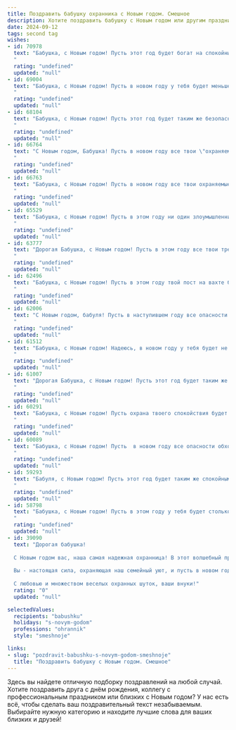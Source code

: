 ```yaml
---
title: Поздравить бабушку охранника с Новым годом. Смешное
description: Хотите поздравить бабушку с Новым годом или другим праздником? Наш ИИ создаст незабываемое поздравление, а вы обязательно выделитесь среди других.  
date: 2024-09-12
tags: second tag
wishes:
- id: 70978
  text: "Бабушка, с Новым годом! Пусть этот год будет богат на спокойные смены, без суеты и тревог. Пусть каждый день будет под охраной от всех невзгод, а ты всегда будешь самой главной звездой на праздничной елке! 😉🎄
  "
  rating: "undefined"
  updated: "null"
- id: 69004
  text: "Бабушка, с Новым годом! Пусть в новом году у тебя будет меньше \"незваных гостей\", а больше поводов для радости! 😉🎉🍾
  "
  rating: "undefined"
  updated: "null"
- id: 68104
  text: "Бабушка, с Новым годом! Пусть этот год будет таким же безопасно-весёлым, как твоя работа охранника! Не забудьте про праздничный стол, ведь Новый год - это время вкусной еды и добрых пожеланий! 🥂
  "
  rating: "undefined"
  updated: "null"
- id: 66764
  text: "С Новым годом, Бабушка! Пусть в новом году все твои \"охраняемые\" объекты будут в безопасности, а твой \"патруль\" по кухне будет максимально продуктивным, без внештатных ситуаций! 😉
  "
  rating: "undefined"
  updated: "null"
- id: 66763
  text: "Бабушка, с Новым годом! Пусть в новом году все твои охраняемые объекты будут в безопасности, а ты - от праздничного салата! 🎉🍾🥂
  "
  rating: "undefined"
  updated: "null"
- id: 65529
  text: "Бабушка, с Новым годом! Пусть в этом году ни один злоумышленник не посмеет нарушить покой твоего уютного дома, а ты, как настоящий охранник, будешь спокойно наслаждаться праздничным застольем! 🎄🎉🥂
  "
  rating: "undefined"
  updated: "null"
- id: 63777
  text: "Дорогая Бабушка, с Новым годом! Пусть в этом году все твои тревоги и заботы останутся под надежной охраной, а ты наслаждаешься праздником в кругу семьи! 😉  С Новым годом, наш любимый охранник! 🎄🎁🎉
  "
  rating: "undefined"
  updated: "null"
- id: 62496
  text: "Бабушка, с Новым годом! Пусть в этом году твой пост на вахте будет самым спокойным, а единственные \"нарушители\" — это внуки, которые приходят за сладким! 🎄🎉
  "
  rating: "undefined"
  updated: "null"
- id: 62006
  text: "С Новым годом, бабуля! Пусть в наступившем году все опасности обойдут тебя стороной, а твоя охрана — дом, семья и внуки — всегда будут рядом! 😂🎉
  "
  rating: "undefined"
  updated: "null"
- id: 61512
  text: "Бабушка, с Новым годом! Надеюсь, в новом году у тебя будет не меньше радости, чем у нас от твоего внука, который, если честно, иногда так шалит, что ты, как настоящий охранник, должна быть начеку! 😉🎄
  "
  rating: "undefined"
  updated: "null"
- id: 61007
  text: "Дорогая Бабушка, с Новым годом! Пусть этот год будет таким же спокойным и безопасностным, как твой пост на работе! ;) Желаю тебе море позитива, здоровья и, конечно,  чтобы в твоей жизни было больше сладкого, чем тревожных кнопок! 🎉
  "
  rating: "undefined"
  updated: "null"
- id: 60291
  text: "Бабушка, с Новым годом! Пусть охрана твоего спокойствия будет надежной, как твоя броня из варежек и шарфика, а праздничный стол будет битком набит вкусными вкусностями, которые никто не посмеет украсть! 😉
  "
  rating: "undefined"
  updated: "null"
- id: 60089
  text: "Бабушка, с Новым годом! Пусть  в новом году все опасности обходят тебя стороной, а злоумышленники пугаются твоей внушительной шубки и милейшей улыбки!  Желаем тебе спокойных ночей, отличного настроения и  ярких огней на елке, а не от сигнализации! 😄
  "
  rating: "undefined"
  updated: "null"
- id: 59293
  text: "Бабуля, с Новым годом! Пусть этот год будет таким же спокойным, как твоя работа в охране, но при этом богатым на приятные события и сладкие подарки! 😄🎄🎁
  "
  rating: "undefined"
  updated: "null"
- id: 58798
  text: "Бабушка, с Новым годом! Пусть в этом году у тебя будет столько же энергии, сколько у тебя было в молодости, охраняя от недоброжелателей весь колхоз! 😜🎉
  "
  rating: "undefined"
  updated: "null"
- id: 39090
  text: "Дорогая бабушка!
  
  С Новым годом вас, наша самая надежная охранница! В этот волшебный праздник желаем вам не пасти душу, а радовать ее искренними улыбками и приятными моментами! Пусть каждый миг будет под охраной счастья, а злые мракоборцы в виде забот и хлопот обходят ваш дом стороной.
  
  Вы - настоящая сила, охраняющая наш семейный уют, и пусть в новом году ваши запасы терпения и мудрости не иссякнут, а, наоборот, пополняются как запасы мандаринов на новогоднем столе!
  
  С любовью и множеством веселых охранных шуток, ваши внуки!"
  rating: "0"
  updated: "null"

selectedValues:
  recipients: "babushku"
  holidays: "s-novym-godom"
  professions: "ohrannik"
  style: "smeshnoje"

links:
- slug: "pozdravit-babushku-s-novym-godom-smeshnoje"
  title: "Поздравить бабушку с Новым годом. Смешное"
---
```


Здесь вы найдете отличную подборку поздравлений на любой случай. 
Хотите поздравить друга с днём рождения, коллегу с профессиональным праздником или близких с Новым годом? У нас есть всё, чтобы сделать ваш поздравительный текст незабываемым. Выбирайте нужную категорию и находите лучшие слова для ваших близких и друзей!
